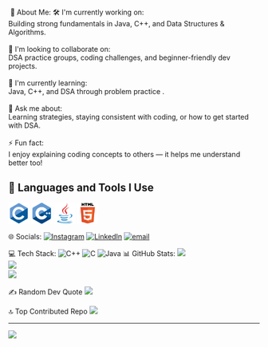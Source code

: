 
<img align="centre" width="400" src="https://static.wixstatic.com/media/b313a9_89ebec0c5f384c65a9551f0c1ec18ca9~mv2.gif" alt="">
💫 About Me:
🛠 I'm currently working on:<br>Building strong fundamentals in Java, C++, and Data Structures & Algorithms.<br><br>🤝 I'm looking to collaborate on:<br>DSA practice groups, coding challenges, and beginner-friendly dev projects.<br><br>🌱 I'm currently learning:<br>Java, C++, and DSA through problem practice .<br><br>💬 Ask me about:<br>Learning strategies, staying consistent with coding, or how to get started with DSA.<br><br>⚡ Fun fact:<br>I enjoy explaining coding concepts to others — it helps me understand better too!

<h2>🚀 Languages and Tools I Use</h2>
<p><a target="_blank" href="https://raw.githubusercontent.com/devicons/devicon/master/icons/c/c-original.svg" style="display: inline-block;"><img src="https://raw.githubusercontent.com/devicons/devicon/master/icons/c/c-original.svg" alt="c" width="42" height="42" /></a>
<a target="_blank" href="https://raw.githubusercontent.com/devicons/devicon/master/icons/cplusplus/cplusplus-original.svg" style="display: inline-block;"><img src="https://raw.githubusercontent.com/devicons/devicon/master/icons/cplusplus/cplusplus-original.svg" alt="cplusplus" width="42" height="42" /></a>
<a target="_blank" href="https://raw.githubusercontent.com/devicons/devicon/master/icons/java/java-original.svg" style="display: inline-block;"><img src="https://raw.githubusercontent.com/devicons/devicon/master/icons/java/java-original.svg" alt="java" width="42" height="42" /></a>
<a target="_blank" href="https://raw.githubusercontent.com/devicons/devicon/master/icons/html5/html5-original-wordmark.svg" style="display: inline-block;"><img src="https://raw.githubusercontent.com/devicons/devicon/master/icons/html5/html5-original-wordmark.svg" alt="html5" width="42" height="42" /></a></p>

🌐 Socials:
[![Instagram](https://img.shields.io/badge/Instagram-%23E4405F.svg?logo=Instagram&logoColor=white)](https://instagram.com/yashnimje__) [![LinkedIn](https://img.shields.io/badge/LinkedIn-%230077B5.svg?logo=linkedin&logoColor=white)](https://linkedin.com/in/yash-nimje-838934342) [![email](https://img.shields.io/badge/Email-D14836?logo=gmail&logoColor=white)](mailto:yashnimje2005@gmail.com) 

💻 Tech Stack:
![C++](https://img.shields.io/badge/c++-%2300599C.svg?style=for-the-badge&logo=c%2B%2B&logoColor=white) ![C](https://img.shields.io/badge/c-%2300599C.svg?style=for-the-badge&logo=c&logoColor=white) ![Java](https://img.shields.io/badge/java-%23ED8B00.svg?style=for-the-badge&logo=openjdk&logoColor=white)
📊 GitHub Stats:
![](https://github-readme-stats.vercel.app/api?username=Yash12-cloud&theme=dark&hide_border=false&include_all_commits=false&count_private=false)<br/>
![](https://nirzak-streak-stats.vercel.app/?user=Yash12-cloud&theme=dark&hide_border=false)<br/>
![](https://github-readme-stats.vercel.app/api/top-langs/?username=Yash12-cloud&theme=dark&hide_border=false&include_all_commits=false&count_private=false&layout=compact)

✍️ Random Dev Quote
![](https://quotes-github-readme.vercel.app/api?type=horizontal&theme=radical)

🔝 Top Contributed Repo
![](https://github-contributor-stats.vercel.app/api?username=Yash12-cloud&limit=5&theme=dark&combine_all_yearly_contributions=true)

---
[![](https://visitcount.itsvg.in/api?id=Yash12-cloud&icon=0&color=0)](https://visitcount.itsvg.in)

